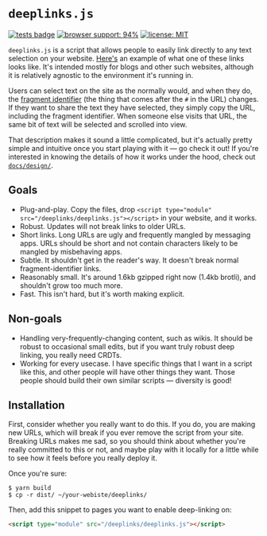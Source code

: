 # `deeplinks.js`

[![tests badge](https://img.shields.io/github/workflow/status/WesleyAC/deeplinks/tests?label=tests&logo=github)](https://github.com/WesleyAC/deeplinks/actions/workflows/tests.yml)
[![browser support: 94%](https://img.shields.io/badge/browser%20support-94%25-informational)](/docs/browser_support.md) <!-- as of: dec 2021 -->
[![license: MIT](https://img.shields.io/badge/license-MIT-informational)](/license)

`deeplinks.js` is a script that allows people to easily link directly to any text selection on your website. [Here's](https://notebook.wesleyac.com/what-hypertext-could-be/#1.GHfGDDIwx:21.GHfGDDIwx:62) an example of what one of these links looks like. It's intended mostly for blogs and other such websites, although it is relatively agnostic to the environment it's running in.

Users can select text on the site as the normally would, and when they do, the [fragment identifier](https://en.wikipedia.org/wiki/URI_fragment) (the thing that comes after the `#` in the URL) changes. If they want to share the text they have selected, they simply copy the URL, including the fragment identifier. When someone else visits that URL, the same bit of text will be selected and scrolled into view.

That description makes it sound a little complicated, but it's actually pretty simple and intuitive once you start playing with it — go check it out! If you're interested in knowing the details of how it works under the hood, check out [`docs/design/`](/docs/design).

## Goals

* Plug-and-play. Copy the files, drop `<script type="module" src="/deeplinks/deeplinks.js"></script>` in your website, and it works.
* Robust. Updates will not break links to older URLs.
* Short links. Long URLs are ugly and frequently mangled by messaging apps. URLs should be short and not contain characters likely to be mangled by misbehaving apps.
* Subtle. It shouldn't get in the reader's way. It doesn't break normal fragment-identifier links.
* Reasonably small. It's around 1.6kb gzipped right now (1.4kb brotli), and shouldn't grow too much more.
* Fast. This isn't hard, but it's worth making explicit.

## Non-goals

* Handling very-frequently-changing content, such as wikis. It should be robust to occasional small edits, but if you want truly robust deep linking, you really need CRDTs.
* Working for every usecase. I have specific things that I want in a script like this, and other people will have other things they want. Those people should build their own similar scripts — diversity is good!

## Installation

First, consider whether you really want to do this. If you do, you are making new URLs, which will break if you ever remove the script from your site. Breaking URLs makes me sad, so you should think about whether you're really committed to this or not, and maybe play with it locally for a little while to see how it feels before you really deploy it.

Once you're sure:

```
$ yarn build
$ cp -r dist/ ~/your-webiste/deeplinks/
```

Then, add this snippet to pages you want to enable deep-linking on:

```html
<script type="module" src="/deeplinks/deeplinks.js"></script>
```
